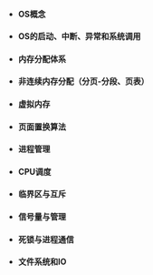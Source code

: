 - #### OS概念

- #### OS的启动、中断、异常和系统调用

- #### 内存分配体系

- #### 非连续内存分配（分页-分段、页表）

- #### 虚拟内存

- #### 页面置换算法

- #### 进程管理

- #### CPU调度

- #### 临界区与互斥

- #### 信号量与管理

- #### 死锁与进程通信

- #### 文件系统和IO

  